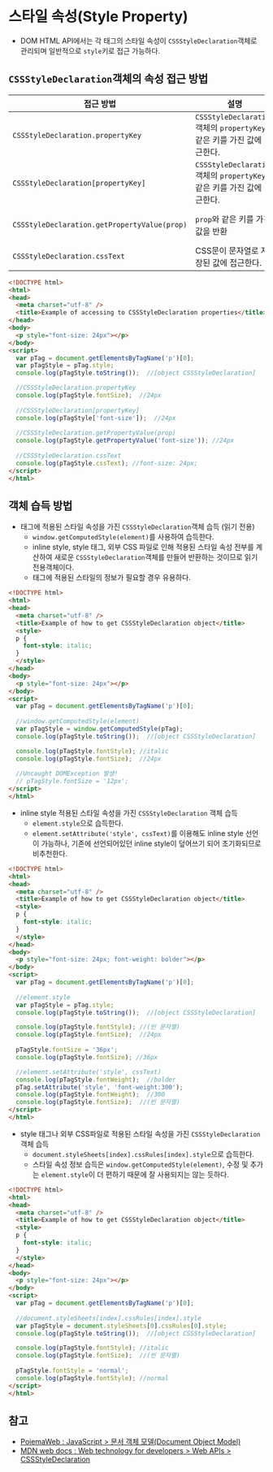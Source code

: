# 스타일 속성(Style Property)
- DOM HTML API에서는 각 태그의 스타일 속성이 `CSSStyleDeclaration`객체로 관리되며 일반적으로 `style`키로 접근 가능하다.

## `CSSStyleDeclaration`객체의 속성 접근 방법

접근 방법 | 설명 | 특징
---------|------|-----
`CSSStyleDeclaration.propertyKey` | `CSSStyleDeclaration`객체의 `propertyKey`와 같은 키를 가진 값에 접근한다. | 속성의 키에 `-`가 포함되어있는 경우 카멜표기법으로 바꿔서 접근 가능하다.
`CSSStyleDeclaration[propertyKey]` | `CSSStyleDeclaration`객체의 `propertyKey`와 같은 키를 가진 값에 접근한다. | `propertyKey`는 문자열이어야 한다.
`CSSStyleDeclaration.getPropertyValue(prop)` | `prop`와 같은 키를 가진 값을 반환 | `prop`는 문자열이어야 한다. `CSSStyleDeclaration.setPropertyValue(prop, value)`로 추가 및 수정이 가능하다.
`CSSStyleDeclaration.cssText` | CSS문이 문자열로 저장된 값에 접근한다. | -

```html
<!DOCTYPE html>
<html>
<head>
  <meta charset="utf-8" />
  <title>Example of accessing to CSSStyleDeclaration properties</title>
</head>
<body>
  <p style="font-size: 24px"></p>
</body>
<script>
  var pTag = document.getElementsByTagName('p')[0];
  var pTagStyle = pTag.style;
  console.log(pTagStyle.toString());  //[object CSSStyleDeclaration]

  //CSSStyleDeclaration.propertyKey
  console.log(pTagStyle.fontSize);  //24px
  
  //CSSStyleDeclaration[propertyKey]
  console.log(pTagStyle['font-size']);  //24px
  
  //CSSStyleDeclaration.getPropertyValue(prop)
  console.log(pTagStyle.getPropertyValue('font-size')); //24px
  
  //CSSStyleDeclaration.cssText
  console.log(pTagStyle.cssText); //font-size: 24px;
</script>
</html>
```

## 객체 습득 방법

- 태그에 적용된 스타일 속성을 가진 `CSSStyleDeclaration`객체 습득 (읽기 전용)
  - `window.getComputedStyle(element)`를 사용하여 습득한다.
  - inline style, style 태그, 외부 CSS 파일로 인해 적용된 스타일 속성 전부를 계산하여 새로운 `CSSStyleDeclaration`객체를 만들어 반환하는 것이므로 읽기 전용객체이다.
  - 태그에 적용된 스타일의 정보가 필요할 경우 유용하다.

```html
<!DOCTYPE html>
<html>
<head>
  <meta charset="utf-8" />
  <title>Example of how to get CSSStyleDeclaration object</title>
  <style>
  p {
    font-style: italic;
  }
  </style>
</head>
<body>
  <p style="font-size: 24px"></p>
</body>
<script>
  var pTag = document.getElementsByTagName('p')[0];
  
  //window.getComputedStyle(element)
  var pTagStyle = window.getComputedStyle(pTag);
  console.log(pTagStyle.toString());  //[object CSSStyleDeclaration]

  console.log(pTagStyle.fontStyle); //italic
  console.log(pTagStyle.fontSize);  //24px
  
  //Uncaught DOMException 발생!
  // pTagStyle.fontSize = '12px';
</script>
</html>
```

- inline style 적용된 스타일 속성을 가진 `CSSStyleDeclaration` 객체 습득
  - `element.style`으로 습득한다.
  - `element.setAttribute('style', cssText)`를 이용해도 inline style 선언이 가능하나, 기존에 선언되어있던 inline style이 덮어쓰기 되어 초기화되므로 비추천한다.

```html
<!DOCTYPE html>
<html>
<head>
  <meta charset="utf-8" />
  <title>Example of how to get CSSStyleDeclaration object</title>
  <style>
  p {
    font-style: italic;
  }
  </style>
</head>
<body>
  <p style="font-size: 24px; font-weight: bolder"></p>
</body>
<script>
  var pTag = document.getElementsByTagName('p')[0];
  
  //element.style
  var pTagStyle = pTag.style;
  console.log(pTagStyle.toString());  //[object CSSStyleDeclaration]

  console.log(pTagStyle.fontStyle); //(빈 문자열)
  console.log(pTagStyle.fontSize);  //24px
  
  pTagStyle.fontSize = '36px';
  console.log(pTagStyle.fontSize); //36px

  //element.setAttribute('style', cssText)
  console.log(pTagStyle.fontWeight);  //bolder
  pTag.setAttribute('style', 'font-weight:300');
  console.log(pTagStyle.fontWeight);  //300
  console.log(pTagStyle.fontSize);  //(빈 문자열)
</script>
</html>
```

- style 태그나 외부 CSS파일로 적용된 스타일 속성을 가진 `CSSStyleDeclaration` 객체 습득
  - `document.styleSheets[index].cssRules[index].style`으로 습득한다.
  - 스타일 속성 정보 습득은 `window.getComputedStyle(element)`, 수정 및 추가는 `element.style`이 더 편하기 때문에 잘 사용되지는 않는 듯하다.

```html
<!DOCTYPE html>
<html>
<head>
  <meta charset="utf-8" />
  <title>Example of how to get CSSStyleDeclaration object</title>
  <style>
  p {
    font-style: italic;
  }
  </style>
</head>
<body>
  <p style="font-size: 24px"></p>
</body>
<script>
  var pTag = document.getElementsByTagName('p')[0];
  
  //document.styleSheets[index].cssRules[index].style
  var pTagStyle = document.styleSheets[0].cssRules[0].style;
  console.log(pTagStyle.toString());  //[object CSSStyleDeclaration]

  console.log(pTagStyle.fontStyle); //italic
  console.log(pTagStyle.fontSize);  //(빈 문자열)
  
  pTagStyle.fontStyle = 'normal';
  console.log(pTagStyle.fontStyle); //normal
</script>
</html>
```

## 참고
- [PoiemaWeb : JavaScript > 문서 객체 모델(Document Object Model)](https://poiemaweb.com/js-dom)
- [MDN web docs : Web technology for developers > Web APIs > CSSStyleDeclaration](https://developer.mozilla.org/en-US/docs/Web/API/CSSStyleDeclaration)